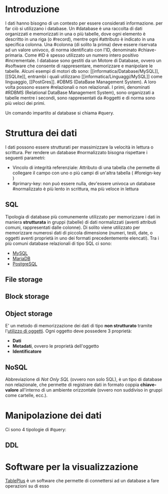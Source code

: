 # Introduzione
I dati hanno bisogno di un contesto per essere considerati informazione. per far ciò si utilizzano i database.
Un #database è una raccolta di dati organizzati e memorizzati in una o più tabelle, dove ogni elemento è descritto in una riga (o #record), mentre ogni #attributo è indicato in una specifica colonna.
Una #colonna (di solito la prima) deve essere riservata ad un valore univoco, di norma identificato con l'ID, denominato #chiave-primaria. Come #ID è spesso utilizzato un numero intero positivo #incrementale.
I database sono gestiti da un Motore di Database, ovvero un #software che consente di rappresentare, memorizzare e manipolare le tabelle. Alcuni esempi di motori db sono: [[informatica/Database/MySQL]], [[SQLite]], entrambi i quali utilizzano [[informatica/Linguaggi/MySQL]] come linguaggio, [[PostGres]].
#DBMS (DataBase Management System). A loro volta possono essere #relazionali o non relazionali. I primi, denominati #RDBMS (Relational DataBase Management System), sono organizzati a tabelle mentre i secondi, sono rappresentati da #oggetti e di norma sono più veloci dei primi.

Un comando impartito al database si chiama #query.
# Struttura dei dati
I dati possono essere strutturati per massimizzare la velocità in lettura o scrittura.
Per rendere un database #normalizzato bisogna rispettare i seguenti parametri:
- Vincolo di integrità referenziale: Attributo di una tabella che permette di collegare il campo con uno o più campi di un'altra tabella ( #foreign-key )
- #primary-key: non può essere nulla, dev'essere univoca
un database #normalizzato è più lento in scrittura, ma più veloce in lettura

## SQL
Tipologia di database più comunemente utilizzato per memorizzare i dati in maniera **strutturata** in gruppi (tabelle) di dati normalizzati (aventi attributi comuni, rappresentati dalle colonne). Di solito viene utilizzato per memorizzare numerosi dati di piccola dimensione (numeri, testi, date, o oggetti aventi proprietà in uno dei formati precedentemente elencati).
Tra i più comuni database relazionali di tipo SQL ci sono:
- [MySQL](./MySQL)
- [MariaDB](https://mariadb.com/kb/)
- [PostgreSQL](https://www.postgresql.org/)

## File storage

## Block storage
## Object storage
E' un metodo di memorizzazione dei dati di tipo **non strutturato** tramite l'[utilizzo di oggetti](https://cloud.google.com/learn/what-is-object-storage?hl=en). Ogni oggetto deve possedere 3 proprietà:
- **Dati**
- **Metadati**, ovvero le proprietà dell'oggetto 
- **Identificatore**

## NoSQL
Abbreviazione di *Not Only SQL* (ovvero non solo SQL), è un tipo di database non relazionale, che permette di registrare dati in formato coppia **chiave-valore** all'interno di un ambiente orizzontale (ovvero non suddiviso in gruppi come cartelle, ecc.).

# Manipolazione dei dati
Ci sono 4 tipologie di #query:
## DDL
## 


# Software per la visualizzazione
[TablePlus](https://tableplus.com/) è un software che permette di connettersi ad un database a fare operazioni su di esso

